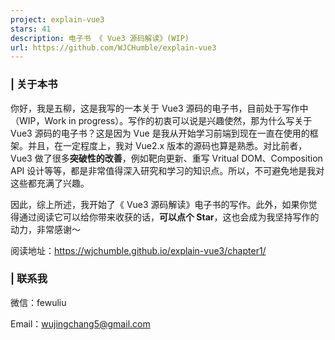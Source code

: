 ```yaml
---
project: explain-vue3
stars: 41
description: 电子书 《 Vue3 源码解读》(WIP)
url: https://github.com/WJCHumble/explain-vue3
---
```


### | 关于本书

你好，我是五柳，这是我写的一本关于 Vue3 源码的电子书，目前处于写作中（WIP，Work in progress）。写作的初衷可以说是兴趣使然，那为什么写关于 Vue3 源码的电子书？这是因为 Vue 是我从开始学习前端到现在一直在使用的框架。并且，在一定程度上，我对 Vue2.x 版本的源码也算是熟悉。对比前者，Vue3 做了很多**突破性的改善**，例如靶向更新、重写 Vritual DOM、Composition API 设计等等，都是非常值得深入研究和学习的知识点。所以，不可避免地是我对这些都充满了兴趣。

因此，综上所述，我开始了《 Vue3 源码解读》电子书的写作。此外，如果你觉得通过阅读它可以给你带来收获的话，**可以点个 Star**，这也会成为我坚持写作的动力，非常感谢～

阅读地址：https://wjchumble.github.io/explain-vue3/chapter1/

### | 联系我

微信：fewuliu

Email：wujingchang5@gmail.com
